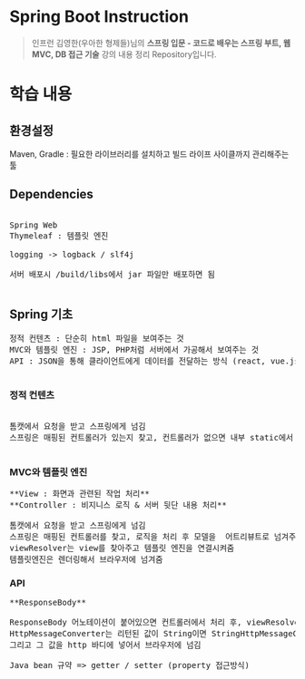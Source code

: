 # Spring Boot Instruction
> 인프런 김영한(우아한 형제들)님의 **스프링 입문 - 코드로 배우는 스프링 부트, 웹 MVC, DB 접근 기술** 강의 내용 정리 Repository입니다.

# 학습 내용

## 환경설정

Maven, Gradle : 필요한 라이브러리를 설치하고 빌드 라이프 사이클까지 관리해주는 툴

## Dependencies
<pre>

Spring Web
Thymeleaf : 템플릿 엔진

logging -> logback / slf4j

서버 배포시 /build/libs에서 jar 파일만 배포하면 됨

</pre>

## Spring 기초

<pre>
정적 컨텐츠 : 단순히 html 파일을 보여주는 것
MVC와 템플릿 엔진 : JSP, PHP처럼 서버에서 가공해서 보여주는 것
API : JSON을 통해 클라이언트에게 데이터를 전달하는 방식 (react, vue.js)

</pre>

### 정적 컨텐츠

<pre>

톰캣에서 요청을 받고 스프링에게 넘김
스프링은 매핑된 컨트롤러가 있는지 찾고, 컨트롤러가 없으면 내부 static에서 찾아서 반환

</pre>

### MVC와 템플릿 엔진

<pre>
**View : 화면과 관련된 작업 처리**
**Controller : 비지니스 로직 & 서버 뒷단 내용 처리**

톰캣에서 요청을 받고 스프링에게 넘김
스프링은 매핑된 컨트롤러를 찾고, 로직을 처리 후 모델을  어트리뷰트로 넘겨주고, 리턴값으로는 view 이름을 넘겨줌
viewResolver는 view를 찾아주고 템플릿 엔진을 연결시켜줌
템플릿엔진은 렌더링해서 브라우저에 넘겨줌
</pre>
### API

<pre>
**ResponseBody**

ResponseBody 어노테이션이 붙어있으면 컨트롤러에서 처리 후, viewResolver가 동작되는 것이 아니라 HttpMessageConverter를 동작 
HttpMessageConverter는 리턴된 값이 String이면 StringHttpMessageConverter를, Object면 MappingJackson2HttpMessageConverter를 실행
그리고 그 값을 http 바디에 넣어서 브라우저에 넘김
 
Java bean 규약 => getter / setter (property 접근방식)
</pre>
